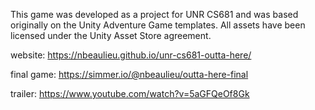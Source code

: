 This game was developed as a project for UNR CS681 and was based originally on the Unity Adventure Game templates. All assets have been licensed under the Unity Asset Store agreement.

website: https://nbeaulieu.github.io/unr-cs681-outta-here/

final game: https://simmer.io/@nbeaulieu/outta-here-final

trailer: https://www.youtube.com/watch?v=5aGFQeOf8Gk
